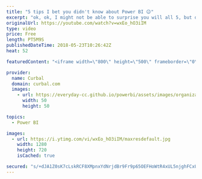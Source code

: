 ```yaml
---
title: "5 tips I bet you didn't know about Power BI 😉"
excerpt: "ok, ok, I might not be able to surprise you will all 5, but did I manage to show you at least one you didn't know?  So in this video I am going to show you 5 tips i bet you didn't know about Power BI.   Looking for a download file? Go to our Download Center: https://curbal.com/donwload-center  SUBSCRIBE"
originalUrl: https://youtube.com/watch?v=wxEo_hO3iIM
type: video
price: Free
length: PT5M9S
publishedDateTime: 2018-05-23T10:26:42Z
heat: 52

featuredContent: "<iframe width=\"800\" height=\"500\" frameborder=\"0\" src=\"https://www.youtube.com/embed/wxEo_hO3iIM\" allow=\"accelerometer; autoplay; encrypted-media; gyroscope; picture-in-picture\" allowfullscreen></iframe>"

provider:
  name: Curbal
  domain: curbal.com
  images:
    - url: https://everyday-cc.github.io/powerbi/assets/images/organizations/curbal.com-50x50.jpg
      width: 50
      height: 50

topics:
  - Power BI

images:
  - url: https://i.ytimg.com/vi/wxEo_hO3iIM/maxresdefault.jpg
    width: 1280
    height: 720
    isCached: true

secured: "s/+dJA1Z0sK7cLskRCF8XMpnxYdNrjdBr9Fr9p65OEFHoWtR4xUL5njghFCxUOc57ZBCnEBhfwscuXLPdRfhYXlknZ7Ltbpw1M2T9Ax3TjwiVPepsNYTUuswxTG96/MTVeDHbi2b9Bq9DCWZ6PqAqzUjVSqZ1mpuKQm5PO1tt6JBu8A0qV0GpPp6oaWQwJKRKdle33HOHNkBnUHBqMCC2deVZolTkicbMtpVzKk7wNg4zCPqKPguG9ietWR9k7SC8sbqi8xOOozxHawsQd59I5Z9ccnwuzwDL6nMjYWtU4v8/qFRGguJQaVmXo3LCmKCjJ5Io5ekxrQr67Hqq4PXAnIAsMCWp0trODJNN/153vYoSzgRGcG5ygnvO1pexGiC28vsli8bcgpS+FQQ4p2FIuNiENFsYc5aOZElTC894r0=;tYaKrkVLNbtc7ilPB5L43Q=="
---
```


